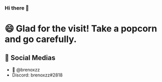 ### Hi there 👋

<!--
**brenoxzz/brenoxzz** is a ✨ _special_ ✨ repository because its `README.md` (this file) appears on your GitHub profile.

Here are some ideas to get you started:

- 🔭 I’m currently working on ...
- 🌱 I’m currently learning ...
- 👯 I’m looking to collaborate on ...
- 🤔 I’m looking for help with ...
- 💬 Ask me about ...
- 📫 How to reach me: ...
- 😄 Pronouns: ...
- ⚡ Fun fact: ...
-->

# 😄 Glad for the visit! Take a popcorn and go carefully.

## 💬 Social Medias
  - 🐤 @brenoxzz
  - Discord: brenoxzz#2818

